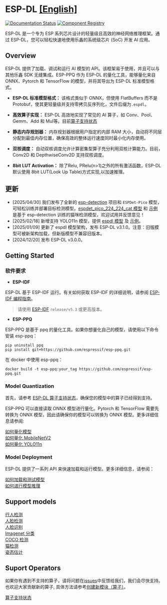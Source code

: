 # ESP-DL [[English]](./README.md)

[![Documentation Status](./docs/_static/doc_latest.svg)](https://docs.espressif.com/projects/esp-dl/zh_CN/latest/index.html)    [![Component Registry](https://components.espressif.com/components/espressif/esp-dl/badge.svg)](https://components.espressif.com/components/espressif/esp-dl)

ESP-DL 是一个专为 ESP 系列芯片设计的轻量级且高效的神经网络推理框架。通过 ESP-DL，您可以轻松快速地使用乐鑫的系统级芯片 (SoC) 开发 AI 应用。

## Overview

ESP-DL 提供了加载、调试和运行 AI 模型的 API。该框架易于使用，并且可以与其他乐鑫 SDK 无缝集成。ESP-PPQ 作为 ESP-DL 的量化工具，能够量化来自 ONNX、Pytorch 和 TensorFlow 的模型，并将其导出为 ESP-DL 标准模型格式。

- **ESP-DL 标准模型格式：** 该格式类似于 ONNX，但使用 FlatBuffers 而不是 Protobuf，使其更轻量级并支持零拷贝反序列化，文件后缀为`.espdl`。

- **高效算子实现：** ESP-DL 高效地实现了常见的 AI 算子，如 Conv、Pool、Gemm、Add 和 Mul等。目前[算子支持状态](./operator_support_state.md)

- **静态内存规划器：** 内存规划器根据用户指定的内部 RAM 大小，自动将不同层分配到最佳内存位置，确保高效的整体运行速度同时最小化内存使用。

- **双核调度：** 自动双核调度允许计算密集型算子充分利用双核计算能力。目前，Conv2D 和 DepthwiseConv2D 支持双核调度。

- **8bit LUT Activation：** 除了Relu, PRelu(n>1)之外的所有激活函数，ESP-DL 默认使用 8bit LUT(Look Up Table)方式实现,以加速推理。


## 更新 

- [2025/04/30] 我们发布了全新的 [esp-detection](https://github.com/espressif/esp-detection) 项目和 `ESPDet-Pico` 模型，可轻松训练并部署目标检测模型。[espdet_pico_224_224_cat 模型](./models/cat_detect/) 和 [示例](./examples/cat_detect/) 是基于 esp-detection 训练的猫咪检测模型，欢迎试用并反馈意见！    
- [2025/02/18] 新增支持 YOLO11n 模型，提供 [espdl 模型](https://github.com/espressif/esp-dl/tree/master/models/coco_detect) 及 [示例](https://github.com/espressif/esp-dl/tree/master/examples/yolo11_detect)。    
- [2025/01/09] 更新了 espdl 模型架构，发布 ESP-DL v3.1.0。注意：旧版模型可被新架构加载，但新版模型不兼容旧版本。   
- [2024/12/20] 发布 ESP-DL v3.0.0。   


## Getting Started

### 软件要求

- **ESP-IDF**  

ESP-DL 基于 ESP-IDF 运行。有关如何获取 ESP-IDF 的详细说明，请参阅 [ESP-IDF 编程指南](https://idf.espressif.com)。

> 请使用 [ESP-IDF](https://github.com/espressif/esp-idf) `release/v5.3` 或更高版本。

- **ESP-PPQ**

ESP-PPQ 是基于 ppq 的量化工具。如果你想量化自己的模型，请使用以下命令安装 esp-ppq：
```
pip uninstall ppq
pip install git+https://github.com/espressif/esp-ppq.git
```
在 docker 中使用 esp-ppq：
```
docker build -t esp-ppq:your_tag https://github.com/espressif/esp-ppq.git
```

### Model Quantization

首先，请参考 [ESP-DL 算子支持状态](./operator_support_state.md)，确保您的模型中的算子已经得到支持。

ESP-PPQ 可以直接读取 ONNX 模型进行量化。Pytorch 和 TensorFlow 需要先转换为 ONNX 模型，因此请确保你的模型可以转换为 ONNX 模型。更多详细信息请参阅:  

[如何量化模型](https://docs.espressif.com/projects/esp-dl/zh_CN/latest/tutorials/how_to_quantize_model.html)  
[如何量化 MobileNetV2](https://docs.espressif.com/projects/esp-dl/zh_CN/latest/tutorials/how_to_deploy_mobilenetv2.html#how-to-quantize-mobilenetv2)   
[如何量化 YOLO11n](https://docs.espressif.com/projects/esp-dl/zh_CN/latest/tutorials/how_to_deploy_yolo11n.html#how-to-quantize-yolo11n)  


### Model Deployment
ESP-DL 提供了一系列 API 来快速加载和运行模型。更多详细信息，请参阅：

[如何加载和测试模型](https://docs.espressif.com/projects/esp-dl/zh_CN/latest/tutorials/how_to_load_test_profile_model.html)  
[如何进行模型推理](https://docs.espressif.com/projects/esp-dl/zh_CN/latest/tutorials/how_to_run_model.html)  


## Support models

[行人检测](./models/pedestrian_detect/)     
[人脸检测](./models/human_face_detect/)     
[人脸识别](./models/human_face_recognition/)     
[Imagenet 分类](./models/imagenet_cls/)    
[COCO 检测](./models/coco_detect/)    
[猫检测](./models/cat_detect/)  
[姿态估计](./models/coco_pose/)

## Suport Operators

如果你有遇到不支持的算子，请将问题在[issues](https://github.com/espressif/esp-dl/issues)中反馈给我们，我们会尽快支持。  
也欢迎大家贡献新的算子, 具体方法请参考[创建新模块（算子）](https://docs.espressif.com/projects/esp-dl/zh_CN/latest/tutorials/how_to_add_a_new_module%28operator%29.html)。

[算子支持状态](./operator_support_state.md)
